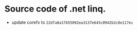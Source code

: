 <!--自述文件-->

# Source code of .net linq.

- update corefx to `22dfa0a17b55092ea3137e643c0942b2c8e117ec`
